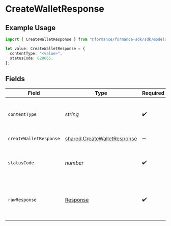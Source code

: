 # CreateWalletResponse

## Example Usage

```typescript
import { CreateWalletResponse } from "@formance/formance-sdk/sdk/models/operations";

let value: CreateWalletResponse = {
  contentType: "<value>",
  statusCode: 828665,
};
```

## Fields

| Field                                                                             | Type                                                                              | Required                                                                          | Description                                                                       |
| --------------------------------------------------------------------------------- | --------------------------------------------------------------------------------- | --------------------------------------------------------------------------------- | --------------------------------------------------------------------------------- |
| `contentType`                                                                     | *string*                                                                          | :heavy_check_mark:                                                                | HTTP response content type for this operation                                     |
| `createWalletResponse`                                                            | [shared.CreateWalletResponse](../../../sdk/models/shared/createwalletresponse.md) | :heavy_minus_sign:                                                                | Wallet created                                                                    |
| `statusCode`                                                                      | *number*                                                                          | :heavy_check_mark:                                                                | HTTP response status code for this operation                                      |
| `rawResponse`                                                                     | [Response](https://developer.mozilla.org/en-US/docs/Web/API/Response)             | :heavy_check_mark:                                                                | Raw HTTP response; suitable for custom response parsing                           |